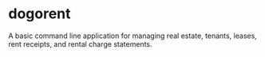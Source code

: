 # dogorent
A basic command line application for managing real estate, tenants, leases, rent receipts, and rental charge statements.
